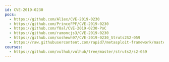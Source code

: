 ```yaml
---
id: CVE-2019-0230
pocs:
  - https://github.com/Al1ex/CVE-2019-0230
  - https://github.com/PrinceFPF/CVE-2019-0230
  - https://github.com/f8al/CVE-2019-0230-PoC
  - https://github.com/ramoncjs3/CVE-2019-0230
  - https://github.com/soshewh97/CVE-2019-0230_Struts2S2-059
  - https://raw.githubusercontent.com/rapid7/metasploit-framework/master/modules/exploits/multi/http/struts2_multi_eval_ognl.rb
courses:
  - https://github.com/vulhub/vulhub/tree/master/struts2/s2-059
---
```

